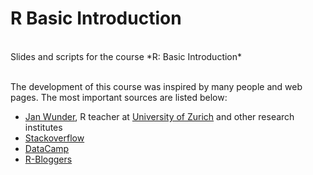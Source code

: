 # R Basic Introduction

<br>
Slides and scripts for the course *R: Basic Introduction*
<br><br>

The development of this course was inspired by many people and web pages. The 
most important sources are listed below:

* [Jan Wunder](https://wunder.co.nz/), R teacher at 
  [University of Zurich](https://www.zhrcourses.uzh.ch/en.html) and other 
  research institutes
* [Stackoverflow](https://stackoverflow.com/)
* [DataCamp](https://www.datacamp.com/)
* [R-Bloggers](https://www.r-bloggers.com/)
  
